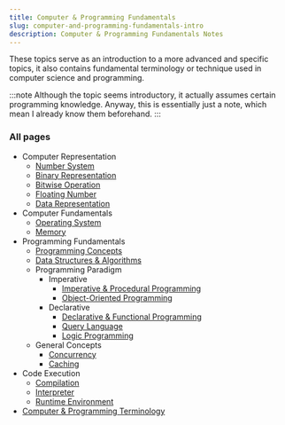 ```yaml
---
title: Computer & Programming Fundamentals
slug: computer-and-programming-fundamentals-intro
description: Computer & Programming Fundamentals Notes
---
```


These topics serve as an introduction to a more advanced and specific topics, it also contains fundamental terminology or technique used in computer science and programming.

:::note
Although the topic seems introductory, it actually assumes certain programming knowledge. Anyway, this is essentially just a note, which mean I already know them beforehand.
:::

### All pages

- Computer Representation
  - [Number System](/cs-notes/computer-and-programming-fundamentals/number-system)
  - [Binary Representation](/cs-notes/computer-and-programming-fundamentals/binary-representation)
  - [Bitwise Operation](/cs-notes/computer-and-programming-fundamentals/bitwise-operation)
  - [Floating Number](/cs-notes/computer-and-programming-fundamentals/floating-number)
  - [Data Representation](/cs-notes/computer-and-programming-fundamentals/data-representation)
- Computer Fundamentals
  - [Operating System](/cs-notes/computer-and-programming-fundamentals/operating-system)
  - [Memory](/cs-notes/computer-and-programming-fundamentals/memory)
- Programming Fundamentals
  - [Programming Concepts](/cs-notes/computer-and-programming-fundamentals/programming-concepts)
  - [Data Structures & Algorithms](/cs-notes/computer-and-programming-fundamentals/data-structures-and-algorithms)
  - Programming Paradigm
    - Imperative
      - [Imperative & Procedural Programming](/cs-notes/computer-and-programming-fundamentals/imperative-procedural-programming)
      - [Object-Oriented Programming](/cs-notes/computer-and-programming-fundamentals/object-oriented-programming)
    - Declarative
      - [Declarative & Functional Programming](/cs-notes/computer-and-programming-fundamentals/declarative-functional-programming)
      - [Query Language](/cs-notes/computer-and-programming-fundamentals/query-language)
      - [Logic Programming](/cs-notes/computer-and-programming-fundamentals/logic-programming)
  - General Concepts
    - [Concurrency](/cs-notes/computer-and-programming-fundamentals/concurrency)
    - [Caching](/cs-notes/computer-and-programming-fundamentals/caching)
- Code Execution
  - [Compilation](/cs-notes/computer-and-programming-fundamentals/compilation)
  - [Interpreter](/cs-notes/computer-and-programming-fundamentals/interpreter)
  - [Runtime Environment](/cs-notes/computer-and-programming-fundamentals/runtime-environment)
- [Computer & Programming Terminology](/cs-notes/computer-and-programming-fundamentals/computer-and-programming-terminology)
